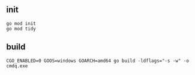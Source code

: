 ## init

```shell
go mod init
go mod tidy
```

## build

```shell
CGO_ENABLED=0 GOOS=windows GOARCH=amd64 go build -ldflags="-s -w" -o cmdq.exe
```
